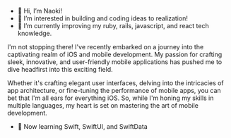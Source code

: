 - 👋 Hi, I’m Naoki! 
- 👀 I’m interested in building and coding ideas to realization! 
- 🌱 I’m currently improving my ruby, rails, javascript, and react tech knowledge.

I'm not stopping there! I've recently embarked on a journey into the captivating realm of iOS and mobile development. My passion for crafting sleek, innovative, and user-friendly mobile applications has pushed me to dive headfirst into this exciting field.

Whether it's crafting elegant user interfaces, delving into the intricacies of app architecture, or fine-tuning the performance of mobile apps, you can bet that I'm all ears for everything iOS. So, while I'm honing my skills in multiple languages, my heart is set on mastering the art of mobile development.

- 📱 Now learning Swift, SwiftUI, and SwiftData

<!---
iamnaokitakahashi/iamnaokitakahashi is a ✨ special ✨ repository because its `README.md` (this file) appears on your GitHub profile.
You can click the Preview link to take a look at your changes.
--->
